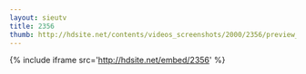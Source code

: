 ```yaml
---
layout: sieutv
title: 2356
thumb: http://hdsite.net/contents/videos_screenshots/2000/2356/preview_360p.mp4.jpg
---
```

{% include iframe src='http://hdsite.net/embed/2356' %}
 
